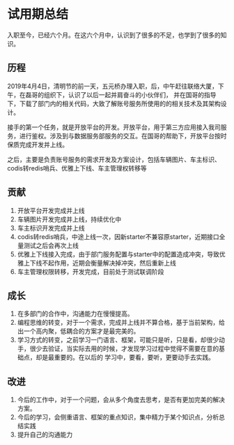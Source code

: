 # 试用期总结

入职至今，已经六个月。在这六个月中，认识到了很多的不足，也学到了很多的知识。

## 历程

2019年4月4日，清明节的前一天，五元桥办理入职，后，中午赶往联络大厦，下午，在磊哥的组织下，认识了以后一起并肩奋斗的小伙伴们，
并在国哥的指导下，下载了部门内的相关代码，大致了解账号服务所使用的的相关技术及其架构设计。

接手的第一个任务，就是开放平台的开发。开放平台，用于第三方应用接入我司服务，进行鉴权。涉及到与数据服务部服务的交互。在国哥的帮助下，开放平台按时保质完成开发并上线。

之后，主要是负责账号服务的需求开发及方案设计，包括车辆图片、车主标识、codis转redis哨兵、优雅上下线、车主管理权转移等

## 贡献
1. 开放平台开发完成并上线
2. 车辆图片开发完成并上线，持续优化中
3. 车主标识开发完成并上线
4. codis转redis哨兵，中途上线一次，因新starter不兼容原starter，近期接口全量测试之后会再次上线
5. 优雅上下线接入完成，由于部门服务配置与starter中的配置造成冲突，导致优雅上下线不起作用，近期会衡量解决掉冲突，然后重新上线
6. 车主管理权限转移，开发完成，目前处于测试联调阶段

## 成长
1. 在多部门的合作中，沟通能力在慢慢提高。
2. 编程思维的转变，对于一个需求，完成并上线并不算合格，基于当前架构，给出一个高内聚，低耦合的方案才是最完美的。
3. 学习方式的转变，之前学习一门语言、框架，可能只是听，只是看，却很少动手，很少去验证，当实际去用的时候，才发现学习过程中觉得不需要在意的基础点，却是最重要的。在以后的
学习中，要看，要听，更要动手去实践。

## 改进
1. 今后的工作中，对于一个问题，会从多个角度去思考，是否有更加完美的解决方案。
2. 今后的学习，会侧重语言、框架的重点知识，集中精力于某个知识点，分析总结实践
3. 提升自己的沟通能力